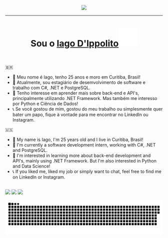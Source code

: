 <p align="center">
  <img src="https://miro.medium.com/max/2048/1*OohqW5DGh9CQS4hLY5FXzA.png" height="215"/>
</p>
<hr>
<h1 align="center">Sou o <a href="https://github.com/iagodippo">Iago D'Ippolito<a><img src="https://github.com/Kathryn-Jie/Kathryn-Jie/blob/main/wave.gif" width="60px"/></h1>
<Br>

🇧🇷
- 👋 Meu nome é Iago, tenho 25 anos e moro em Curitiba, Brasil!
- 💪 Atualmente, sou estagiário de desemvolvimento de software e trabalho com C#, .NET e PostgreSQL.
- 👀 Tenho interesse em aprender mais sobre back-end e API's, principalmente utilizando .NET Framework. Mas também me interesso por Python e Ciência de Dados!
- 📞 Se você gostou de mim, gostou do meu trabalho ou simplesmente quer bater um papo, fique à vontade para me encontrar no LinkedIn ou Instagram.

🇺🇸
- 👋 My name is Iago, I'm 25 years old and I live in Curitiba, Brasil!
- 💪 I'm currently a software development intern, working with C#, .NET and PostgreSQL.
- 👀 I'm interested in learning more about back-end development and API's, mainly using .NET Framework. But I'm also interested in Python and Data Science!
- 📞 If you liked me, liked my job or simply want to chat, feel free to find me on LinkedIn or Instagram.
<br></br>
<div> 
  <a href="https://www.instagram.com/iago.dippolito" target="_blank"><img src="https://img.shields.io/badge/-Instagram-%23E4405F?style=for-the-badge&logo=instagram&logoColor=white" target="_blank"></a>
  <a href = "mailto:iagodippolito@hotmail.com"><img src="https://img.shields.io/badge/-Gmail-%23333?style=for-the-badge&logo=gmail&logoColor=white" target="_blank"></a>
  <a href="https://www.linkedin.com/in/iagodippolito" target="_blank"><img src="https://img.shields.io/badge/-LinkedIn-%230077B5?style=for-the-badge&logo=linkedin&logoColor=white" target="_blank"></a> 

![Snake animation](https://github.com/iagodippo/iagodippo/blob/output/github-contribution-grid-snake.svg)
